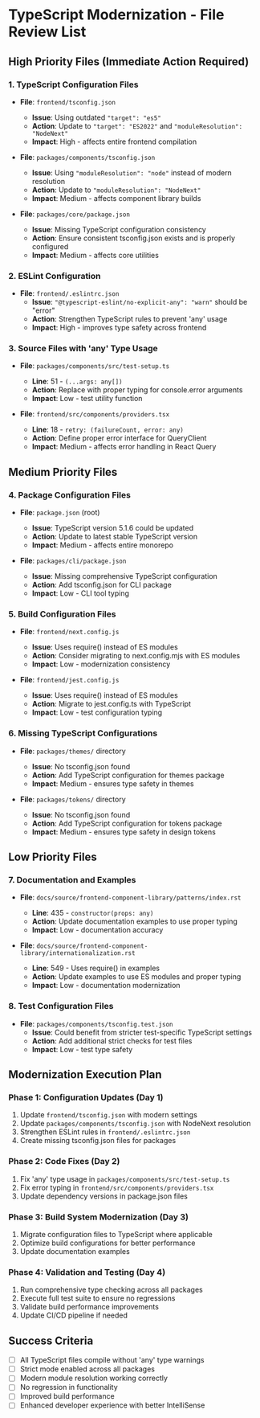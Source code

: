 # TypeScript Modernization - File Review List

## High Priority Files (Immediate Action Required)

### 1. TypeScript Configuration Files
- **File**: `frontend/tsconfig.json`
  - **Issue**: Using outdated `"target": "es5"`
  - **Action**: Update to `"target": "ES2022"` and `"moduleResolution": "NodeNext"`
  - **Impact**: High - affects entire frontend compilation

- **File**: `packages/components/tsconfig.json`
  - **Issue**: Using `"moduleResolution": "node"` instead of modern resolution
  - **Action**: Update to `"moduleResolution": "NodeNext"`
  - **Impact**: Medium - affects component library builds

- **File**: `packages/core/package.json`
  - **Issue**: Missing TypeScript configuration consistency
  - **Action**: Ensure consistent tsconfig.json exists and is properly configured
  - **Impact**: Medium - affects core utilities

### 2. ESLint Configuration
- **File**: `frontend/.eslintrc.json`
  - **Issue**: `"@typescript-eslint/no-explicit-any": "warn"` should be "error"
  - **Action**: Strengthen TypeScript rules to prevent 'any' usage
  - **Impact**: High - improves type safety across frontend

### 3. Source Files with 'any' Type Usage
- **File**: `packages/components/src/test-setup.ts`
  - **Line**: 51 - `(...args: any[])`
  - **Action**: Replace with proper typing for console.error arguments
  - **Impact**: Low - test utility function

- **File**: `frontend/src/components/providers.tsx`
  - **Line**: 18 - `retry: (failureCount, error: any)`
  - **Action**: Define proper error interface for QueryClient
  - **Impact**: Medium - affects error handling in React Query

## Medium Priority Files

### 4. Package Configuration Files
- **File**: `package.json` (root)
  - **Issue**: TypeScript version 5.1.6 could be updated
  - **Action**: Update to latest stable TypeScript version
  - **Impact**: Medium - affects entire monorepo

- **File**: `packages/cli/package.json`
  - **Issue**: Missing comprehensive TypeScript configuration
  - **Action**: Add tsconfig.json for CLI package
  - **Impact**: Low - CLI tool typing

### 5. Build Configuration Files
- **File**: `frontend/next.config.js`
  - **Issue**: Uses require() instead of ES modules
  - **Action**: Consider migrating to next.config.mjs with ES modules
  - **Impact**: Low - modernization consistency

- **File**: `frontend/jest.config.js`
  - **Issue**: Uses require() instead of ES modules
  - **Action**: Migrate to jest.config.ts with TypeScript
  - **Impact**: Low - test configuration typing

### 6. Missing TypeScript Configurations
- **File**: `packages/themes/` directory
  - **Issue**: No tsconfig.json found
  - **Action**: Add TypeScript configuration for themes package
  - **Impact**: Medium - ensures type safety in themes

- **File**: `packages/tokens/` directory
  - **Issue**: No tsconfig.json found
  - **Action**: Add TypeScript configuration for tokens package
  - **Impact**: Medium - ensures type safety in design tokens

## Low Priority Files

### 7. Documentation and Examples
- **File**: `docs/source/frontend-component-library/patterns/index.rst`
  - **Line**: 435 - `constructor(props: any)`
  - **Action**: Update documentation examples to use proper typing
  - **Impact**: Low - documentation accuracy

- **File**: `docs/source/frontend-component-library/internationalization.rst`
  - **Line**: 549 - Uses require() in examples
  - **Action**: Update examples to use ES modules and proper typing
  - **Impact**: Low - documentation modernization

### 8. Test Configuration Files
- **File**: `packages/components/tsconfig.test.json`
  - **Issue**: Could benefit from stricter test-specific TypeScript settings
  - **Action**: Add additional strict checks for test files
  - **Impact**: Low - test type safety

## Modernization Execution Plan

### Phase 1: Configuration Updates (Day 1)
1. Update `frontend/tsconfig.json` with modern settings
2. Update `packages/components/tsconfig.json` with NodeNext resolution
3. Strengthen ESLint rules in `frontend/.eslintrc.json`
4. Create missing tsconfig.json files for packages

### Phase 2: Code Fixes (Day 2)
1. Fix 'any' type usage in `packages/components/src/test-setup.ts`
2. Fix error typing in `frontend/src/components/providers.tsx`
3. Update dependency versions in package.json files

### Phase 3: Build System Modernization (Day 3)
1. Migrate configuration files to TypeScript where applicable
2. Optimize build configurations for better performance
3. Update documentation examples

### Phase 4: Validation and Testing (Day 4)
1. Run comprehensive type checking across all packages
2. Execute full test suite to ensure no regressions
3. Validate build performance improvements
4. Update CI/CD pipeline if needed

## Success Criteria
- [ ] All TypeScript files compile without 'any' type warnings
- [ ] Strict mode enabled across all packages
- [ ] Modern module resolution working correctly
- [ ] No regression in functionality
- [ ] Improved build performance
- [ ] Enhanced developer experience with better IntelliSense
